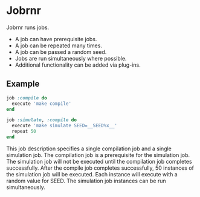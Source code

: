 # Jobrnr

Jobrnr runs jobs.

* A job can have prerequisite jobs.
* A job can be repeated many times.
* A job can be passed a random seed.
* Jobs are run simultaneously where possible.
* Additional functionality can be added via plug-ins.

## Example

```ruby
job :compile do
  execute 'make compile'
end

job :simulate, :compile do
  execute 'make simulate SEED=__SEED%x__'
  repeat 50
end
```

This job description specifies a single compilation job and a single simulation
job.  The compilation job is a prerequisite for the simulation job.  The
simulation job will not be executed until the compilation job completes
successfully.  After the compile job completes successfully, 50 instances of
the simulation job will be executed.  Each instance will execute with a random
value for SEED.  The simulation job instances can be run simultaneously.
